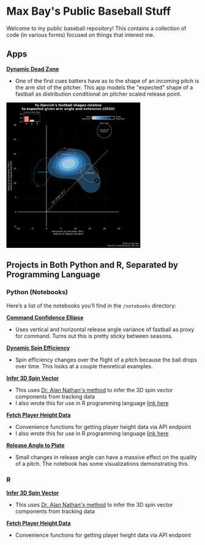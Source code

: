 # Max Bay's Public Baseball Stuff

Welcome to my public baseball repository! This contains a collection of code (in various forms) focused on things that interest me.


## Apps

**[Dynamic Dead Zone](https://dynamic-dead-zone.streamlit.app/)**
   - One of the first cues batters have as to the shape of an incoming pitch is the arm slot of the pitcher. This app models the "expected" shape of a fastball as distribution conditional on pitcher scaled release point.

<img src="https://raw.githubusercontent.com/maxbay/public_baseball/refs/heads/main/imgs/DDZ.png" alt="Dynamic Dead Zone" width="350" />

## Projects in Both Python and R, Separated by Programming Language 
   
### Python (Notebooks)

Here’s a list of the notebooks you’ll find in the `/notebooks` directory:

**[Command Confidence Ellipse](https://github.com/maxbay/public_baseball/blob/main/notebooks/command_confellipse.ipynb)**
   - Uses vertical and horizontal release angle variance of fastball as proxy for command. Turns out this is pretty sticky between seasons. 

**[Dynamic Spin Efficiency](https://github.com/maxbay/public_baseball/blob/main/notebooks/dynamic_spin_efficiency.ipynb)**
   - Spin efficiency changes over the flight of a pitch because the ball drops over time. This looks at a couple theoretical examples. 
   
**[Infer 3D Spin Vector](https://github.com/maxbay/public_baseball/blob/main/notebooks/infer_spin_vector.ipynb)**
   - This uses [Dr. Alan Nathan's method](https://baseball.physics.illinois.edu/HawkeyeAveSpinComponents.pdf) to infer the 3D spin vector components from tracking data
   - I also wrote this for use in R programming language [link here](https://maxbay.github.io/public_baseball/infer_spin_vector.html)

**[Fetch Player Height Data](https://github.com/maxbay/public_baseball/blob/main/notebooks/fetch_player_height.ipynb)**
   - Convenience functions for getting player height data via API endpoint
   - I also wrote this for use in R programming language [link here](https://maxbay.github.io/public_baseball/fetch_player_height.html)


**[Release Angle to Plate](https://github.com/maxbay/public_baseball/blob/main/notebooks/releaes_angle_var.ipynb)**
   - Small changes in release angle can have a massive effect on the quality of a pitch. The notebook has some visualizations demonstrating this.

### R
**[Infer 3D Spin Vector](https://maxbay.github.io/public_baseball/infer_spin_vector.html)**
   - This uses [Dr. Alan Nathan's method](https://baseball.physics.illinois.edu/HawkeyeAveSpinComponents.pdf) to infer the 3D spin vector components from tracking data

**[Fetch Player Height Data](https://maxbay.github.io/public_baseball/fetch_player_height.html)**
   - Convenience functions for getting player height data via API endpoint
